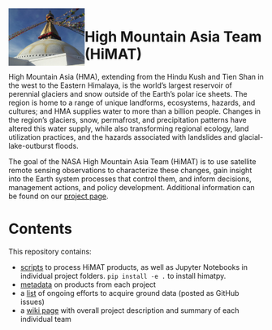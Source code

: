 <img src = "img/HiMAT.jpg" width="150" align = "left">

# High Mountain Asia Team (HiMAT)

High Mountain Asia (HMA), extending from the Hindu Kush and Tien Shan in the west to the Eastern Himalaya, is the world’s largest reservoir of perennial glaciers and snow outside of the Earth’s polar ice sheets. The region is home to a range of unique landforms, ecosystems, hazards, and cultures; and HMA supplies water to more than a billion people. Changes in the region’s glaciers, snow, permafrost, and precipitation patterns have altered this water supply, while also transforming regional ecology, land utilization practices, and the hazards associated with landslides and glacial-lake-outburst floods.

The goal of the NASA High Mountain Asia Team (HiMAT) is to use satellite remote sensing observations to characterize these changes, gain insight into the Earth system processes that control them, and inform decisions, management actions, and policy development. Additional information can be found on our [project page](https://himat.org). 

# Contents

This repository contains:

* [scripts](https://github.com/NASA-Planetary-Science/HiMAT/tree/master/himatpy) to process HiMAT products, as well as Jupyter Notebooks in individual project folders. `pip install -e .` to install himatpy.
* [metadata](https://github.com/NASA-Planetary-Science/HiMAT/tree/master/Projects) on products from each project
* a [list](https://github.com/NASA-Planetary-Science/HiMAT/issues) of ongoing efforts to acquire ground data (posted as GitHub issues)
* a [wiki page](https://github.com/NASA-Planetary-Science/HiMAT/wiki) with overall project description and summary of each individual team
